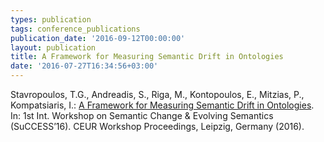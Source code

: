 ```yaml
---
types: publication
tags: conference_publications
publication_date: '2016-09-12T00:00:00'
layout: publication
title: A Framework for Measuring Semantic Drift in Ontologies
date: '2016-07-27T16:34:56+03:00'
---
```

<p>Stavropoulos, T.G., Andreadis, S., Riga, M., Kontopoulos, E., Mitzias, P., Kompatsiaris, I.: <a href="http://ceur-ws.org/Vol-1695/paper42.pdf">A Framework for Measuring Semantic Drift in Ontologies</a>. In: 1st Int. Workshop on Semantic Change &amp; Evolving Semantics (SuCCESS’16). CEUR Workshop Proceedings, Leipzig, Germany (2016).</p>
